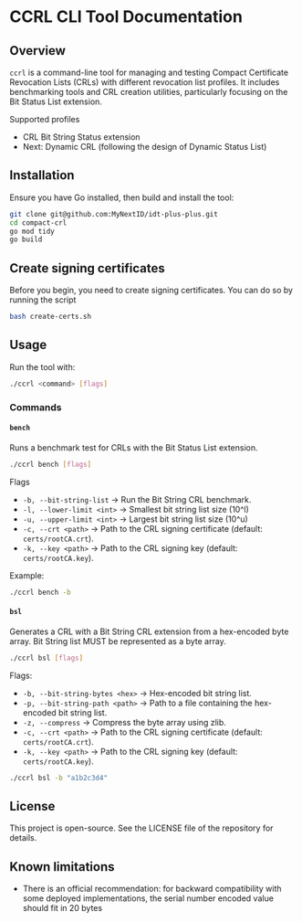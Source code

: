 # CCRL CLI Tool Documentation

## Overview

`ccrl` is a command-line tool for managing and testing Compact Certificate Revocation Lists (CRLs) with different revocation list profiles. It includes benchmarking tools and CRL creation utilities, particularly focusing on the Bit Status List extension.

Supported profiles

- CRL Bit String Status extension
- Next: Dynamic CRL (following the design of Dynamic Status List)

## Installation

Ensure you have Go installed, then build and install the tool:

```sh
git clone git@github.com:MyNextID/idt-plus-plus.git
cd compact-crl
go mod tidy
go build
```

## Create signing certificates

Before you begin, you need to create signing certificates. You can do so by running the script

```bash
bash create-certs.sh
```

## Usage

Run the tool with:

```sh
./ccrl <command> [flags]
```

### Commands

#### `bench`

Runs a benchmark test for CRLs with the Bit Status List extension.

```sh
./ccrl bench [flags]
```

Flags

- `-b, --bit-string-list` → Run the Bit String CRL benchmark.
- `-l, --lower-limit <int>` → Smallest bit string list size (10^l)
- `-u, --upper-limit <int>` → Largest bit string list size (10^u)
- `-c, --crt <path>` → Path to the CRL signing certificate (default: `certs/rootCA.crt`).
- `-k, --key <path>` → Path to the CRL signing key (default: `certs/rootCA.key`).

Example:

```sh
./ccrl bench -b
```

#### `bsl`

Generates a CRL with a Bit String CRL extension from a hex-encoded byte array. Bit String list MUST be represented as a byte array.

```sh
./ccrl bsl [flags]
```

Flags:

- `-b, --bit-string-bytes <hex>` → Hex-encoded bit string list.
- `-p, --bit-string-path <path>` → Path to a file containing the hex-encoded bit string list.
- `-z, --compress` → Compress the byte array using zlib.
- `-c, --crt <path>` → Path to the CRL signing certificate (default: `certs/rootCA.crt`).
- `-k, --key <path>` → Path to the CRL signing key (default: `certs/rootCA.key`).

```sh
./ccrl bsl -b "a1b2c3d4"
```

## License

This project is open-source. See the LICENSE file of the repository for details.

## Known limitations

- There is an official recommendation: for backward compatibility with some
deployed implementations, the serial number encoded value should fit in 20 bytes
